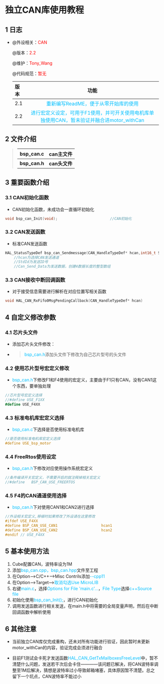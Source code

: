 # 独立CAN库使用教程

## 1 日志

 * @外设相关：<font color=Red>CAN</font >

   @版本：<font color=Red>2.2</font >

   @维护：<font color=Red>Tony_Wang</font >

   @代码规范：<font color=Red>暂无</font>
   
    
   
  
   | 版本 |                             功能                             |
   | :--- | :----------------------------------------------------------: |
   | 2.1  | <font color=DeepSkyBlue>重新编写ReadME，便于从零开始库的使用</font> |
   | 2.2  | <font color='DeepSkyBlue'>进行宏定义设定，可用于F1使用，并可开关使用电机库单独使用CAN，暂未验证并融合进motor_withCan</font> |
   
   

 ## 2 文件介绍

> | **bsp_can.c** | **can主文件** |
> | ------------- | ------------- |
> | **bsp_can.h** | **can头文件** |

 ## 3 重要函数介绍

 ### 3.1 CAN初始化函数
* CAN初始化函数，未成功会一直循环初始化
 ```c
void bsp_can_Init(void);						//CAN初始化
 ```

### 3.2 CAN发送函数

* 标准CAN发送函数

```c
HAL_StatusTypeDef bsp_can_Sendmessage(CAN_HandleTypeDef* hcan,int16_t StdId,int16_t* Can_Send_Data)
    //hcan为选择CAN发送通道
    //StdId为发送ID号
    //Can_Send_Data为发送数据，创建4数据长度的整型数组
```



 ### 3.3 CAN接收中断回调函数
 * 对于接受信息需要进行解析在对应位置写相关函数

```c
void HAL_CAN_RxFifo0MsgPendingCallback(CAN_HandleTypeDef* hcan)
```



 ## 4 自定义修改参数

### 4.1 芯片头文件

 * 添加芯片头文件修改：

 * > <font color=DeepSkyBlue>bsp_can.h</font>添加头文件下修改为自己芯片型号的头文件

### 4.2 使用芯片型号宏定义修改

* <font color=DeepSkyBlue>bsp_can.h</font>下修改F1和F4使用的宏定义，主要由于F1只有CAN，没有CAN1这个东西，要单独处理

```c#
//芯片型号宏定义选择
//#define USE_F1XX
#define USE_F4XX
```

### 4.3 标准电机库宏定义选择

* <font color=DeepSkyBlue>bsp_can.c</font>下选择是否使用标准电机库

```c
//是否使用标准电机库宏定义选择
#define USE_bsp_motor
```

### 4.4 FreeRtos使用设定

* <font color=DeepSkyBlue>bsp_can.h</font>下修改对应使用操作系统宏定义

```c#
//条件编译开关宏定义，不需要开启的就注释掉相关宏定义
//#define	BSP_CAN_USE_FREERTOS
```

### 4.5 F4的CAN通道使用选择

* <font color=DeepSkyBlue>bsp_can.h</font>下对使用CAN1和CAN2进行选择

```c
//外设相关宏定义,移植时如果修改了外设请在这里修改
#ifdef USE_F4XX
#define BSP_CAN_USE_CAN1					hcan1
#define BSP_CAN_USE_CAN2					hcan2
#endif // USE_F4XX
```



 ## 5 基本使用方法

1. Cube配置CAN，波特率设为1M
2. 添加<font color='DeepSkyBlue'>bsp_can.cpp，bsp_can.hpp</font>文件至工程
3. 在Option—>C/C++—>Misc Contrils添加<font color='DeepSkyBlue'>--cpp11</font>
4. 在Option—>Target—><font color='DeepSkyBlue'>取消勾选Use MicroLIB</font>
5. 右键<font color='DeepSkyBlue'>main.c</font>，选择<font color='DeepSkyBlue'>Options for File 'main.c'...</font>，<font color='DeepSkyBlue'>File Type</font>选择<font color='DeepSkyBlue'>c++Source file</font>
5. 初始化使用<font color='DeepSkyBlue'>bsp_can_Init();</font>，进行CAN初始化
6. 调用发送函数进行相关发送，在main.h中将需要的全局变量声明，然后在中断回调函数中解析使用

 

 ## 6 其他注意

* 当前独立CAN库仅完成重构，还未对所有功能进行验证，因此暂时未更新motor_withCan的内容，验证完成会须进行融合

* 目前F1测试会卡死才发送函数<font color='DeepSkyBlue'>HAL_CAN_GetTxMailboxesFreeLevel</font>中，暂不清楚什么问题，发送若干次后会卡住————该问题已解决，将CAN波特率调整至1M后解决，猜想是波特率过小导致邮箱堵塞，具体原因暂不清楚。总之留下一个坑点，CAN波特率不能过小



